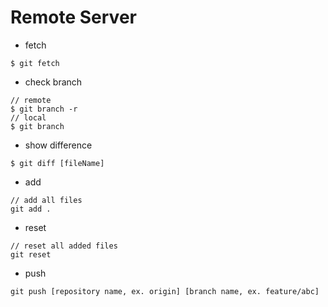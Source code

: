 # Remote Server

* fetch
```
$ git fetch
```

* check branch
```
// remote
$ git branch -r
// local
$ git branch
```

* show difference
```
$ git diff [fileName]
```

* add
```
// add all files
git add .
```

* reset
```
// reset all added files
git reset
```

* push
```
git push [repository name, ex. origin] [branch name, ex. feature/abc]
```